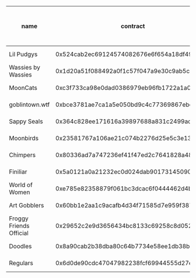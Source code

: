 | name                    | contract                                   | date created | total supply | 1 day volume (ETH) | 7 day volume (ETH) | 30 day volume (ETH) | all time volume (ETH) | top collection did (ETH) | # of bids > 50% of top collection bid |
|-------------------------|--------------------------------------------|--------------|--------------|--------------------|--------------------|---------------------|-----------------------|--------------------------|---------------------------------------|
| Lil Pudgys              | 0x524cab2ec69124574082676e6f654a18df49a048 | 2021-12-19   | 21008        | 74.42              | 950.52             | 4062.37             | 15234.15              | 0.46037                  | 683                                   |
| Wassies by Wassies      | 0x1d20a51f088492a0f1c57f047a9e30c9ab5c07ea | 2021-09-22   | 12345        | 2.05               | 30.3               | 119.68              | 11104.78              | 0.41285                  | 1852                                  |
| MoonCats                | 0xc3f733ca98e0dad0386979eb96fb1722a1a05e69 | 2021-04-22   | 19524        | 55.18              | 146.45             | 330.24              | 20540.03              | 0.23847                  | 1580                                  |
| goblintown.wtf          | 0xbce3781ae7ca1a5e050bd9c4c77369867ebc307e | 2022-05-19   | 9999         | 47.74              | 593.03             | 1903.89             | 65664.89              | 0.54609                  | 387                                   |
| Sappy Seals             | 0x364c828ee171616a39897688a831c2499ad972ec | 2021-08-31   | 10000        | 275.62             | 2436.77            | 4454                | 22593.13              | 1.04652                  | 4710                                  |
| Moonbirds               | 0x23581767a106ae21c074b2276d25e5c3e136a68b | 2022-04-15   | 10000        | 2937.75            | 14179.7            | 38302.85            | 286671.05             | 5.94782                  | 1070                                  |
| Chimpers                | 0x80336ad7a747236ef41f47ed2c7641828a480baa | 2022-05-19   | 5555         | 93.76              | 1110.84            | 3211.5              | 21359.24              | 1.11772                  | 2268                                  |
| Finiliar                | 0x5a0121a0a21232ec0d024dab9017314509026480 | 2022-01-06   | 10000        | 10.52              | 98.57              | 320.96              | 4645.68               | 0.23623                  | 182                                   |
| World of Women          | 0xe785e82358879f061bc3dcac6f0444462d4b5330 | 2021-07-27   | 10000        | 33.1               | 523.52             | 1610.46             | 82420.14              | 1.79215                  | 1989                                  |
| Art Gobblers            | 0x60bb1e2aa1c9acafb4d34f71585d7e959f387769 | 2022-10-31   | 2986         | 1.2                | 99.65              | 1066.51             | 50107.24              | 0.87069                  | 922                                   |
| Froggy Friends Official | 0x29652c2e9d3656434bc8133c69258c8d05290f41 | 2022-03-11   | 4444         | 1.42               | 24.22              | 73.58               | 1263.22               | 0.10775                  | 230                                   |
| Doodles                 | 0x8a90cab2b38dba80c64b7734e58ee1db38b8992e | 2021-10-16   | 10000        | 2707.32            | 9148.59            | 36105.37            | 249731.11             | 5.21551                  | 22809                                 |
| Regulars                | 0x6d0de90cdc47047982238fcf69944555d27ecb25 | 2021-10-30   | 10000        | 0.33               | 4.73               | 24.99               | 3286.61               | 0.05144                  | 71                                    |